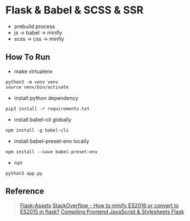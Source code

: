 # Flask & Babel & SCSS & SSR
- prebuild process
 - js -> babel -> minify
 - scss -> css -> minfiy 

## How To Run
- make virtualenv
```shell script
python3 -m venv venv
source venv/bin/activate
```

- install python dependency
```shell script
pip3 install -r requirements.txt
```

- install babel-cli globally
```shell script
npm install -g babel-cli
```

- install babel-preset-env locally
```shell script
npm install --save babel-preset-env
```

- run
```shell script
python3 app.py
```

## Reference
> [Flask-Assets](https://flask-assets.readthedocs.io/en/latest/)
> [StackOverflow - How to minify ES2016 or convert to ES2015 in flask?](https://stackoverflow.com/questions/55712578/how-to-minify-es2016-or-convert-to-es2015-in-flask)
> [Compiling Frontend JavaScript & Stylesheets Flask](https://hackersandslackers.com/flask-assets/)